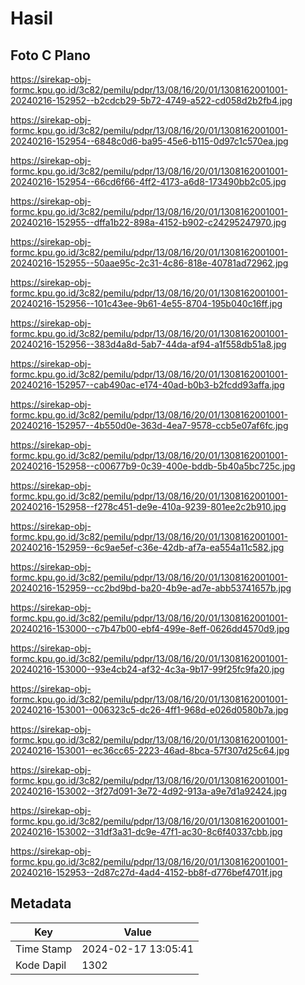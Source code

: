 # Hasil

## Foto C Plano

https://sirekap-obj-formc.kpu.go.id/3c82/pemilu/pdpr/13/08/16/20/01/1308162001001-20240216-152952--b2cdcb29-5b72-4749-a522-cd058d2b2fb4.jpg

https://sirekap-obj-formc.kpu.go.id/3c82/pemilu/pdpr/13/08/16/20/01/1308162001001-20240216-152954--6848c0d6-ba95-45e6-b115-0d97c1c570ea.jpg

https://sirekap-obj-formc.kpu.go.id/3c82/pemilu/pdpr/13/08/16/20/01/1308162001001-20240216-152954--66cd6f66-4ff2-4173-a6d8-173490bb2c05.jpg

https://sirekap-obj-formc.kpu.go.id/3c82/pemilu/pdpr/13/08/16/20/01/1308162001001-20240216-152955--dffa1b22-898a-4152-b902-c24295247970.jpg

https://sirekap-obj-formc.kpu.go.id/3c82/pemilu/pdpr/13/08/16/20/01/1308162001001-20240216-152955--50aae95c-2c31-4c86-818e-40781ad72962.jpg

https://sirekap-obj-formc.kpu.go.id/3c82/pemilu/pdpr/13/08/16/20/01/1308162001001-20240216-152956--101c43ee-9b61-4e55-8704-195b040c16ff.jpg

https://sirekap-obj-formc.kpu.go.id/3c82/pemilu/pdpr/13/08/16/20/01/1308162001001-20240216-152956--383d4a8d-5ab7-44da-af94-a1f558db51a8.jpg

https://sirekap-obj-formc.kpu.go.id/3c82/pemilu/pdpr/13/08/16/20/01/1308162001001-20240216-152957--cab490ac-e174-40ad-b0b3-b2fcdd93affa.jpg

https://sirekap-obj-formc.kpu.go.id/3c82/pemilu/pdpr/13/08/16/20/01/1308162001001-20240216-152957--4b550d0e-363d-4ea7-9578-ccb5e07af6fc.jpg

https://sirekap-obj-formc.kpu.go.id/3c82/pemilu/pdpr/13/08/16/20/01/1308162001001-20240216-152958--c00677b9-0c39-400e-bddb-5b40a5bc725c.jpg

https://sirekap-obj-formc.kpu.go.id/3c82/pemilu/pdpr/13/08/16/20/01/1308162001001-20240216-152958--f278c451-de9e-410a-9239-801ee2c2b910.jpg

https://sirekap-obj-formc.kpu.go.id/3c82/pemilu/pdpr/13/08/16/20/01/1308162001001-20240216-152959--6c9ae5ef-c36e-42db-af7a-ea554a11c582.jpg

https://sirekap-obj-formc.kpu.go.id/3c82/pemilu/pdpr/13/08/16/20/01/1308162001001-20240216-152959--cc2bd9bd-ba20-4b9e-ad7e-abb53741657b.jpg

https://sirekap-obj-formc.kpu.go.id/3c82/pemilu/pdpr/13/08/16/20/01/1308162001001-20240216-153000--c7b47b00-ebf4-499e-8eff-0626dd4570d9.jpg

https://sirekap-obj-formc.kpu.go.id/3c82/pemilu/pdpr/13/08/16/20/01/1308162001001-20240216-153000--93e4cb24-af32-4c3a-9b17-99f25fc9fa20.jpg

https://sirekap-obj-formc.kpu.go.id/3c82/pemilu/pdpr/13/08/16/20/01/1308162001001-20240216-153001--006323c5-dc26-4ff1-968d-e026d0580b7a.jpg

https://sirekap-obj-formc.kpu.go.id/3c82/pemilu/pdpr/13/08/16/20/01/1308162001001-20240216-153001--ec36cc65-2223-46ad-8bca-57f307d25c64.jpg

https://sirekap-obj-formc.kpu.go.id/3c82/pemilu/pdpr/13/08/16/20/01/1308162001001-20240216-153002--3f27d091-3e72-4d92-913a-a9e7d1a92424.jpg

https://sirekap-obj-formc.kpu.go.id/3c82/pemilu/pdpr/13/08/16/20/01/1308162001001-20240216-153002--31df3a31-dc9e-47f1-ac30-8c6f40337cbb.jpg

https://sirekap-obj-formc.kpu.go.id/3c82/pemilu/pdpr/13/08/16/20/01/1308162001001-20240216-152953--2d87c27d-4ad4-4152-bb8f-d776bef4701f.jpg


## Metadata

| Key        | Value               |
| ---------- | ------------------- |
| Time Stamp | 2024-02-17 13:05:41 |
| Kode Dapil | 1302                |




